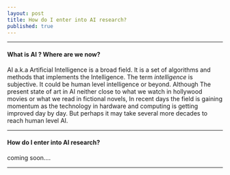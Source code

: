 ```yaml
---
layout: post
title: How do I enter into AI research?
published: true
---
```

---
#### What is AI ? Where are we now?

AI a.k.a Artificial Intelligence is a broad field. It is a set of algorithms and methods that implements the Intelligence. The term
_intelligence_ is subjective. It could be human level intelligence or beyond. Although The present state of art in AI neither close to what we watch in hollywood movies or what we read in fictional novels, In recent days the field is gaining momentum as the technology in hardware and computing is getting improved day by day.
But perhaps it may take several more decades to reach human level AI.

---

 #### How do I enter into AI research?

 coming soon....

 ---
 
